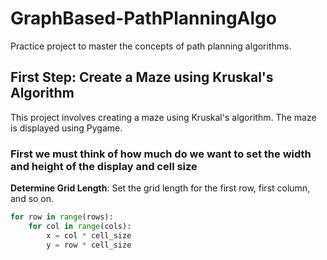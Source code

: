 # GraphBased-PathPlanningAlgo

Practice project to master the concepts of path planning algorithms.

## First Step: Create a Maze using Kruskal's Algorithm

This project involves creating a maze using Kruskal's algorithm. The maze is displayed using Pygame.

### First we must think of how much do we want to set the width and height of the display and cell size

**Determine Grid Length**: Set the grid length for the first row, first column, and so on. 

```python
for row in range(rows):
    for col in range(cols):
        x = col * cell_size
        y = row * cell_size
      
